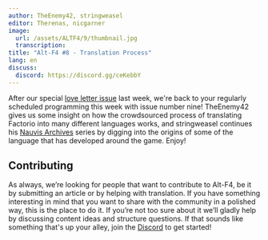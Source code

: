 ```yaml
---
author: TheEnemy42, stringweasel
editor: Therenas, nicgarner
image:
  url: /assets/ALTF4/9/thumbnail.jpg
  transcription:
title: "Alt-F4 #8 - Translation Process"
lang: en
discuss:
  discord: https://discord.gg/ceKebbY
---
```


After our special [love letter issue](https://alt-f4.blog/ALTF4-8/) last week, we're back to your regularly scheduled programming this week with issue number nine! TheEnemy42 gives us some insight on how the crowdsourced process of translating Factorio into many different languages works, and stringweasel continues his [Nauvis Archives](https://alt-f4.blog/ALTF4-6/#nauvis-archives-how-far-weve-come-stringweasel) series by digging into the origins of some of the language that has developed around the game. Enjoy!

## Contributing

As always, we’re looking for people that want to contribute to Alt-F4, be it by submitting an article or by helping with translation. If you have something interesting in mind that you want to share with the community in a polished way, this is the place to do it. If you’re not too sure about it we’ll gladly help by discussing content ideas and structure questions. If that sounds like something that's up your alley, join the [Discord](https://discord.gg/nxnCFkb) to get started!
